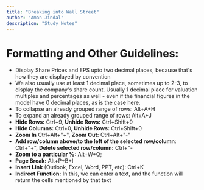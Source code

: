 ```yaml
---
title: "Breaking into Wall Street"
author: "Aman Jindal"
description: "Study Notes"
---
```


# Formatting and Other Guidelines:

- Display Share Prices and EPS upto two decimal places, because that's how they are displayed by convention
- We also usually use at least 1 decimal place, sometimes up to 2-3, to display the company's share count. Usually 1 decimal place for valuation multiples and percentages as well - even if the financial figures in the model have 0 decimal places, as is the case here.
- To collapse an already grouped range of rows: Alt+A+H
- To expand an already grouped range of rows: Alt+A+J
- **Hide Rows:** Ctrl+9, **Unhide Rows:** Ctrl+Shift+9
- **Hide Columns:** Ctrl+0, **Unhide Rows:** Ctrl+Shift+0
- **Zoom In** Ctrl+Alt+"+", **Zoom Out:** Ctrl+Alt+"-"
- **Add row/column above/to the left of the selected row/column**: Ctrl+"+", **Delete selected row/column:** Ctrl+"-
- **Zoom to a particular %:** Alt+W+Q;
- **Page Break:** Alt+P+B+I
- **Insert Link** (Outlook, Excel, Word, PPT, etc): Ctrl+K
- **Indirect Function:** In this, we can enter a text, and the function will return the cells mentioned by that text 